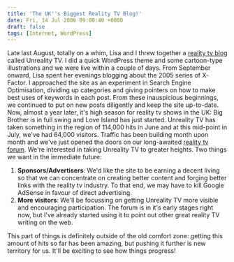```yaml
---
title: 'The UK''s Biggest Reality TV Blog!'
date: Fri, 14 Jul 2006 09:00:40 +0000
draft: false
tags: [Internet, WordPress]
---
```


Late last August, totally on a whim, Lisa and I threw together a [reality tv blog](http://www.unrealitytv.co.uk) called Unreality TV. I did a quick WordPress theme and some cartoon-type illustrations and we were live within a couple of days. From September onward, Lisa spent her evenings blogging about the 2005 series of X-Factor. I approached the site as an experiment in Search Engine Optimisation, dividing up categories and giving pointers on how to make best uses of keywords in each post. From these inauspicious beginnings, we continued to put on new posts diligently and keep the site up-to-date. Now, almost a year later, it's high season for reality tv shows in the UK: Big Brother is in full swing and Love Island has just started. Unreality TV has taken something in the region of 114,000 hits in June and at this mid-point in July, we've had 64,000 visitors. Traffic has been building month upon month and we've just opened the doors on our long-awaited [reality tv forum](http://forum.unrealitytv.co.uk). We're interested in taking Unreality TV to greater heights. Two things we want in the immediate future:

1.  **Sponsors/Advertisers**: We'd like the site to be earning a decent living so that we can concentrate on creating better content and forging better links with the reality tv industry. To that end, we may have to kill Google AdSense in favour of direct advertising.
2.  **More visitors**: We'll be focussing on getting Unreality TV more visible and encouraging participation. The forum is in it's early stages right now, but I've already started using it to point out other great reality TV writing on the web.

This part of things is definitely outside of the old comfort zone: getting this amount of hits so far has been amazing, but pushing it further is new territory for us. It'll be exciting to see how things progress!